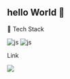 ## hello World 👋

📝 Tech Stack

![js](https://img.shields.io/badge/C%2B%2B-00599C?style=for-the-badge&logo=c%2B%2B&logoColor=white)
![js](https://img.shields.io/badge/C%23-239120?style=for-the-badge&logo=c-sharp&logoColor=white)

Link

<a href="https://www.youtube.com/@aka_jung" target="_blank">
<img src="https://img.shields.io/badge/YouTube-FF0000?style=for-the-badge&logo=youtube&logoColor=white"/>
</a>


<!--
**fishking9112/fishking9112** is a ✨ _special_ ✨ repository because its `README.md` (this file) appears on your GitHub profile.

Here are some ideas to get you started:

- 🔭 I’m currently working on ...
- 🌱 I’m currently learning ...
- 👯 I’m looking to collaborate on ...
- 🤔 I’m looking for help with ...
- 💬 Ask me about ...
- 📫 How to reach me: ...
- 😄 Pronouns: ...
- ⚡ Fun fact: ...
-->
